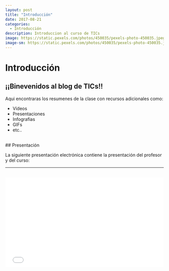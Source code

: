 ```yaml
---
layout: post
title: "Introducción"
date: 2017-08-21
categories:
  - Introducción
description: Introduccion al curso de TICs
image: https://static.pexels.com/photos/450035/pexels-photo-450035.jpeg
image-sm: https://static.pexels.com/photos/450035/pexels-photo-450035.jpeg
---
```

Introducción 
=============

## ¡¡Binevenidos al blog de TICs!!
Aqui encontraras los resumenes de la clase con recursos adicionales como:

* Vídeos
* Presentaciones
* Infografias
* GIFs
* etc..

<br>
## Presentación

La siguiente presentación electrónica contiene la presentación del profesor y del curso:

<hr><br>
<div style="position: relative;
            padding-bottom: 56.25%;
            height: 0;
            overflow: hidden;">
  <iframe style="position: absolute;
                  top:0;
                  left: 0;
                  width: 100%;
                  height: 100%;" id="iframe_container" frameborder="0" webkitallowfullscreen="" mozallowfullscreen="" allowfullscreen=""                   width="550" height="400" src="marcoc76.github.io/presentaciones/PresentandoCurso/presentacion.html"></iframe>
</div>



